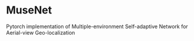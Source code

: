 # MuseNet
Pytorch implementation of Multiple-environment Self-adaptive Network for Aerial-view Geo-localization 
